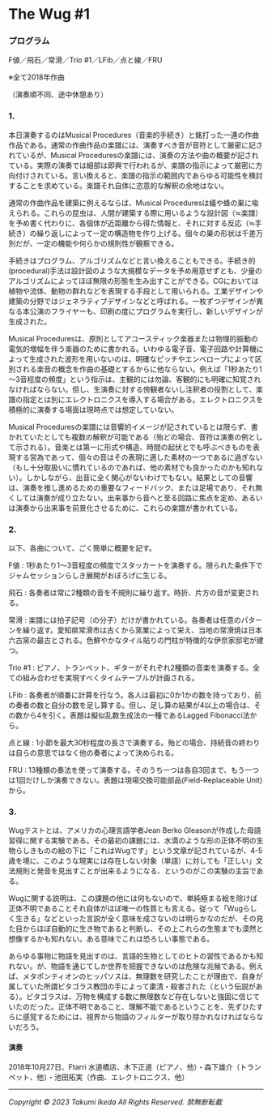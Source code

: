 # The Wug #1

### プログラム
F値／飛石／常滑／Trio #1／LFib／点と線／FRU

※全て2018年作曲

（演奏順不同、途中休憩あり）

### 1.
本日演奏するのはMusical Procedures（音楽的手続き）と銘打った一連の作曲作品である。通常の作曲作品の楽譜には、演奏すべき音が音符として厳密に記されているが、Musical Proceduresの楽譜には、演奏の方法や曲の概要が記されている。実際の演奏では細部は即興で行われるが、楽譜の指示によって厳密に方向付けされている。言い換えると、楽譜の指示の範囲内であらゆる可能性を検討することを求めている。楽譜それ自体に恣意的な解釈の余地はない。

通常の作曲作品を建築に例えるならば、Musical Proceduresは蟻や蜂の巣に喩えられる。これらの昆虫は、人間が建築する際に用いるような設計図（≒楽譜）を予め書く代わりに、各個体が近距離から得た情報と、それに対する反応（≒手続き）の繰り返しによって一定の構造物を作り上げる。個々の巣の形状は千差万別だが、一定の機能や何らかの規則性が観察できる。

手続きはプログラム、アルゴリズムなどと言い換えることもできる。手続き的(procedural)手法は設計図のような大規模なデータを予め用意せずとも、少量のアルゴリズムによってほぼ無限の形態を生み出すことができる。CGにおいては植物や流体、動物の群れなどを表現する手段として用いられる。工業デザインや建築の分野ではジェネラティブデザインなどと呼ばれる。一枚ずつデザインが異なる本公演のフライヤーも、印刷の度にプログラムを実行し、新しいデザインが生成された。

Musical Proceduresは、原則としてアコースティック楽器または物理的振動の電気的増幅を伴う楽器のために書かれる。いわゆる電子音、電子回路や計算機によって生成された波形を用いないのは、明確なピッチやエンベロープによって区別される楽音の概念を作曲の基礎とするからに他ならない。例えば「1秒あたり1～3音程度の頻度」という指示は、主観的には勿論、客観的にも明確に知覚されなければならない。但し、生演奏に対する傍観者ないし注釈者の役割として、楽譜の指定とは別にエレクトロニクスを導入する場合がある。エレクトロニクスを積極的に演奏する場面は現時点では想定していない。

Musical Proceduresの楽譜には音響的イメージが記されているとは限らず、書かれていたとしても複数の解釈が可能である（殆どの場合、音符は演奏の例として示される）。音楽とは第一に形式や構造、時間の起伏とでも呼ぶべきものを表現する営為であって、個々の音はその表現に適した素材の一つであるに過ぎない（もし十分取扱いに慣れているのであれば、他の素材でも良かったのかも知れない）。しかしながら、出音に全く関心がないわけでもない。結果としての音響は、演奏を推し進めるための重要なフィードバック、または足場であり、それ無くしては演奏が成り立たない。出来事から音へと至る回路に焦点を定め、あるいは演奏から出来事を前景化させるために、これらの楽譜が書かれている。

### 2.
以下、各曲について、ごく簡単に概要を記す。

F値 : 1秒あたり1～3音程度の頻度でスタッカートを演奏する。限られた条件下でジャムセッションらしき展開がおぼろげに生じる。

飛石 : 各奏者は常に2種類の音を不規則に繰り返す。時折、片方の音が変更される。

常滑 : 楽譜には拍子記号（の分子）だけが書かれている。各奏者は任意のパターンを繰り返す。愛知県常滑市は古くから窯業によって栄え、当地の常滑焼は日本六古窯の最古とされる。色鮮やかなタイル貼りの門柱が特徴的な伊奈家邸宅が建つ。

Trio #1 : ピアノ、トランペット、ギターがそれぞれ2種類の音楽を演奏する。全ての組み合わせを実現すべくタイムテーブルが計画される。

LFib : 各奏者が順番に計算を行なう。各人は最初に0か1かの数を持っており、前の奏者の数と自分の数を足し算する。但し、足し算の結果が4以上の場合は、その数から4を引く。表題は擬似乱数生成法の一種であるLagged Fibonacci法から。

点と線 : 1小節を最大30秒程度の長さで演奏する。殆どの場合、持続音の終わりは自らの意思ではなく他の奏者によって決められる。

FRU : 13種類の奏法を使って演奏する。そのうち一つは各自3回まで、もう一つは1回だけしか演奏できない。表題は現場交換可能部品(Field-Replaceable Unit)から。

### 3.
Wugテストとは、アメリカの心理言語学者Jean Berko Gleasonが作成した母語習得に関する実験である。その最初の課題には、水滴のような形の正体不明の生物らしきものの絵の下に「これはWugです」という文章が記されているが、4-5歳を境に、このような現実には存在しない対象（単語）に対しても「正しい」文法規則と発音を見出すことが出来るようになる、というのがこの実験の主旨である。

Wugに関する説明は、この課題の他には何もないので、単純極まる絵を除けば正体不明であることそれ自体がほぼ唯一の性質とも言える。従って「Wugらしく生きる」などといった言説が全く意味を成さないのは明らかなのだが、その見た目からほぼ自動的に生き物であると判断し、その上これらの生態までも漠然と想像するかも知れない。ある意味でこれは恐ろしい事態である。

あらゆる事物に物語を見出すのは、言語的生物としてのヒトの習性であるかも知れない。が、物語を通じてしか世界を把握できないのは危険な兆候である。例えば、メタポンティオンのヒッパソスは、無理数を研究したことが理由で、自身が属していた所謂ピタゴラス教団の手によって粛清・殺害された（という伝説がある）。ピタゴラスは、万物を構成する数に無理数など存在しないと強固に信じていたのだった。正体不明であること、理解不能であるということを、先ずひたすらに感覚するためには、視界から物語のフィルターが取り除かれなければならないだろう。

#### 演奏
2018年10月27日、Ftarri 水道橋店、木下正道（ピアノ、他）・森下雄介（トランペット、他）・池田拓実（作曲、エレクトロニクス、他）

---
*Copyright © 2023 Takumi Ikeda All Rights Reserved. 禁無断転載*